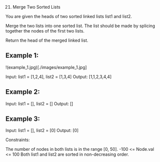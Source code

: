 21. Merge Two Sorted Lists

You are given the heads of two sorted linked lists list1 and list2.

Merge the two lists into one sorted list. The list should be made by splicing together the nodes of the first two lists.

Return the head of the merged linked list.

## Example 1:

!(example_1.jpg)[./images/example_1.jpg]

Input: list1 = [1,2,4], list2 = [1,3,4]
Output: [1,1,2,3,4,4]

## Example 2:

Input: list1 = [], list2 = []
Output: []

## Example 3:

Input: list1 = [], list2 = [0]
Output: [0]

Constraints:

The number of nodes in both lists is in the range [0, 50].
-100 <= Node.val <= 100
Both list1 and list2 are sorted in non-decreasing order.
